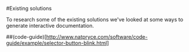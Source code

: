 #Existing solutions

To research some of the existing solutions we've looked at some ways to generate interactive documentation.

##(code-guide)[http://www.natpryce.com/software/code-guide/example/selector-button-blink.html]

